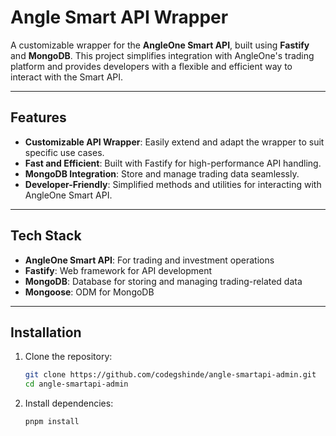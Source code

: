 # Angle Smart API Wrapper

A customizable wrapper for the **AngleOne Smart API**, built using **Fastify** and **MongoDB**. This project simplifies integration with AngleOne's trading platform and provides developers with a flexible and efficient way to interact with the Smart API.

---

## Features

- **Customizable API Wrapper**: Easily extend and adapt the wrapper to suit specific use cases.
- **Fast and Efficient**: Built with Fastify for high-performance API handling.
- **MongoDB Integration**: Store and manage trading data seamlessly.
- **Developer-Friendly**: Simplified methods and utilities for interacting with AngleOne Smart API.

---

## Tech Stack

- **AngleOne Smart API**: For trading and investment operations
- **Fastify**: Web framework for API development
- **MongoDB**: Database for storing and managing trading-related data
- **Mongoose**: ODM for MongoDB

---

## Installation

1. Clone the repository:

   ```bash
   git clone https://github.com/codegshinde/angle-smartapi-admin.git
   cd angle-smartapi-admin

2. Install dependencies:

   ```bash
   pnpm install
